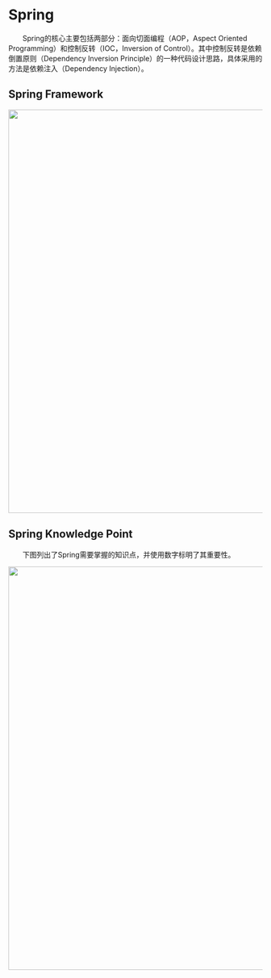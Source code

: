 # Spring
&emsp;&emsp;Spring的核心主要包括两部分：面向切面编程（AOP，Aspect Oriented Programming）和控制反转（IOC，Inversion of Control）。其中控制反转是依赖倒置原则（Dependency Inversion Principle）的一种代码设计思路，具体采用的方法是依赖注入（Dependency Injection）。
## Spring Framework
<div align="center">  
<img src="/Users/victor/Desktop/study/java/pic/Spring/Introduction/Spring_framework.png"  width="800" height="">  
</div>

## Spring Knowledge Point
&emsp;&emsp;下图列出了Spring需要掌握的知识点，并使用数字标明了其重要性。
<div align="center">  
<img src="/Users/victor/Desktop/study/java/pic/Spring/Introduction/knowledge_point.png"  width="800" height="">  
</div>